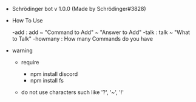  * Schrödinger bot v 1.0.0 (Made by Schrödinger#3828)
 * How To Use
     
   -add : add ~ "Command to Add" ~ "Answer to Add"
   -talk : talk ~ "What to Talk"
   -howmany : How many Commands do you have

 * warning
    
    - require

        + npm install discord
        + npm install fs
    
    - do not use characters such like '?', '~', '!'
